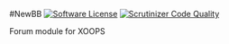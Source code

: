 #NewBB
[![Software License](https://img.shields.io/badge/license-GPL-brightgreen.svg?style=flat)](LICENSE) [![Scrutinizer Code Quality](https://scrutinizer-ci.com/g/mambax7/newbb/badges/quality-score.png?b=master)](https://scrutinizer-ci.com/g/mambax7/newbb/?branch=master)

Forum module for XOOPS
